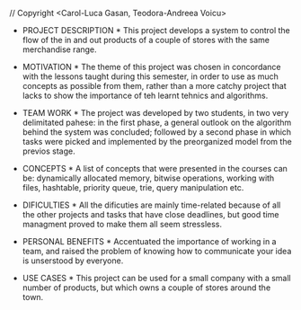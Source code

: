 // Copyright <Carol-Luca Gasan, Teodora-Andreea Voicu>

* PROJECT DESCRIPTION *
This project develops a system to control the flow of
the in and out products of a couple of stores with the
same merchandise range.

* MOTIVATION *
The theme of this project was chosen in concordance with
the lessons taught during this semester, in order to use
as much concepts as possible from them, rather than a 
more catchy project that lacks to show the importance of
teh learnt tehnics and algorithms.

* TEAM WORK *
The project was developed by two students, in two very
delimitated pahese: in the first phase, a general outlook
on the algorithm behind the system was concluded; followed
by a second phase in which tasks were picked and implemented
by the preorganized model from the previos stage.

* CONCEPTS *
A list of concepts that were presented in the courses can be:
dynamically allocated memory, bitwise operations, working with
files, hashtable, priority queue, trie, query manipulation etc.

* DIFICULTIES *
All the dificuties are mainly time-related because of all the
other projects and tasks that have close deadlines, but good time
managment proved to make them all seem stressless.

* PERSONAL BENEFITS *
Accentuated the importance of working in a team, and raised the
problem of knowing how to communicate your idea is unserstood by everyone.

* USE CASES *
This project can be used for a small company with a small number of products,
but which owns a couple of stores around the town.